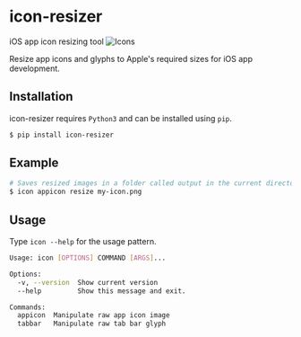 # icon-resizer
iOS app icon resizing tool
![Icons](https://developer.apple.com/ios/human-interface-guidelines/images/CustomIcon_Sizes.svg)

Resize app icons and glyphs to Apple's required sizes for iOS app development.

## Installation
icon-resizer requires `Python3` and can be installed using `pip`.
```bash
$ pip install icon-resizer
```
## Example
```bash
# Saves resized images in a folder called output in the current directory.
$ icon appicon resize my-icon.png
```
## Usage 
Type `icon --help` for the usage pattern.
```bash
Usage: icon [OPTIONS] COMMAND [ARGS]...

Options:
  -v, --version  Show current version
  --help         Show this message and exit.

Commands:
  appicon  Manipulate raw app icon image
  tabbar   Manipulate raw tab bar glyph
```

